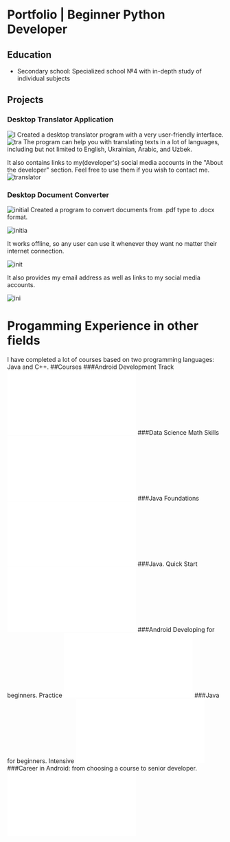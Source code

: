 # Portfolio | Beginner Python Developer

## Education
- Secondary school: Specialized school №4 with in-depth study of individual subjects


## Projects
### Desktop Translator Application
![l](assets/_1.jpg)
Created a desktop translator program with a very user-friendly interface.
![tra](assets/2_.jpg)
The program can help you with translating texts in a lot of languages, including but not limited to English, Ukrainian, Arabic, and Uzbek. 

It also contains links to my(developer's) social media accounts in the "About the developer" section. Feel free to use them if you wish to contact me.
![translator](assets/3_.jpg)
### Desktop Document Converter
![initial](assets/1.jpg)
Created a program to convert documents from .pdf type to .docx format.

![initia](assets/2_.jpg)

It works offline, so any user can use it whenever they want no matter their internet connection.

![init](assets/3_.jpg)

It also provides my email address as well as links to my social media accounts.

![ini](assets/4_.jpg)

# Progamming Experience in other fields
I have completed a lot of courses based on two programming languages: Java and C++. 
##Courses
###Android Development Track
![android](assets/UDACITY.pdf)
###Data Science Math Skills
![coursera](assets/CourseraDataScience.pdf)
###Java Foundations
![oracle](assets/OracleAcademy.pdf)
###Java. Quick Start
![java](assets/4610981_1039966.ru.pdf)
###Android Developing for beginners. Practice
![and](assets/android.pdf)
###Java for beginners. Intensive
![int](assets/4610981_1013454.ru.pdf)
###Career in Android: from choosing a course to senior developer.
![career](assets/CareerinAndroid.pdf)
